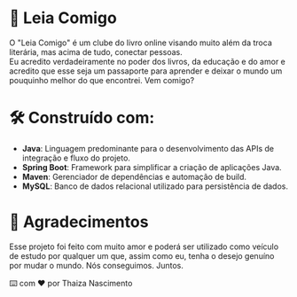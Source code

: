 # 📖 Leia Comigo
O "Leia Comigo" é um clube do livro online visando muito além da troca literária, mas acima de tudo, conectar pessoas. <br>
Eu acredito verdadeiramente no poder dos livros, da educação e do amor e acredito que esse seja um passaporte para aprender e deixar o mundo um pouquinho melhor do que encontrei. Vem comigo?

# 🛠️ Construído com:
- **Java**: Linguagem predominante para o desenvolvimento das APIs de integração e fluxo do projeto.
- **Spring Boot**: Framework para simplificar a criação de aplicações Java.
- **Maven**: Gerenciador de dependências e automação de build.
- **MySQL**: Banco de dados relacional utilizado para persistência de dados.

# 🎁 Agradecimentos
Esse projeto foi feito com muito amor e poderá ser utilizado como veículo de estudo por qualquer um que, assim como eu, tenha o desejo genuíno por mudar o mundo. Nós conseguimos. Juntos.

⌨️ com ❤️ por Thaiza Nascimento
